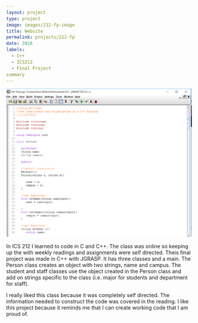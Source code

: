 ```yaml
---
layout: project
type: project
image: images/212-fp-image
title: Website
permalink: projects/212-fp
date: 2016
labels:
  - C++
  - ICS212
  - Final Project
summary
---
```


<div class="ui small rounded images">
  <img class="ui image" src="../images/212-fp-code.png">
</div>


In ICS 212 I learned to code in C and C++. The class was online so keeping up the with weekly readings and assignments were self directed. Theis final project was made in C++ with JGRASP. It has three classes and a main. The Person class creates an object with two strings, name and campus. The student and staff classes use the object created in the Person class and add on strings specific to the class (i.e. major for students and department for staff). 

I really liked this class because it was completely self directed. The information needed to construct the code was covered in the reading.
I like this project because it reminds me that I can create working code that I am proud of. 
